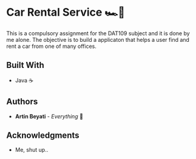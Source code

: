 # Car Rental Service 🏎💨

This is a compulsory assignment for the DAT109 subject and it is done by me alone. The objective is to build a applicaton that helps a user find and rent a car from one of many offices.

## Built With

- Java ☕️

## Authors

- **Artin Beyati** - _Everything_ 🦧

## Acknowledgments

- Me, shut up..
